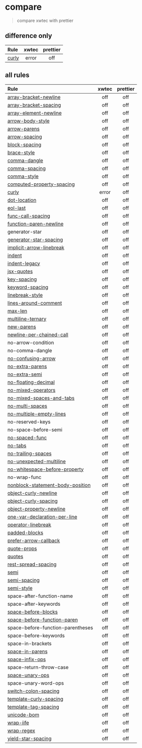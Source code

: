 # compare

> compare xwtec with prettier

## difference only

Rule|xwtec|prettier
:-|:-:|:-:
[curly](https://eslint.org/docs/rules/curly)|error|off

## all rules

Rule|xwtec|prettier
:-|:-:|:-:
[array-bracket-newline](https://eslint.org/docs/rules/array-bracket-newline)|off|off
[array-bracket-spacing](https://eslint.org/docs/rules/array-bracket-spacing)|off|off
[array-element-newline](https://eslint.org/docs/rules/array-element-newline)|off|off
[arrow-body-style](https://eslint.org/docs/rules/arrow-body-style)|off|off
[arrow-parens](https://eslint.org/docs/rules/arrow-parens)|off|off
[arrow-spacing](https://eslint.org/docs/rules/arrow-spacing)|off|off
[block-spacing](https://eslint.org/docs/rules/block-spacing)|off|off
[brace-style](https://eslint.org/docs/rules/brace-style)|off|off
[comma-dangle](https://eslint.org/docs/rules/comma-dangle)|off|off
[comma-spacing](https://eslint.org/docs/rules/comma-spacing)|off|off
[comma-style](https://eslint.org/docs/rules/comma-style)|off|off
[computed-property-spacing](https://eslint.org/docs/rules/computed-property-spacing)|off|off
[curly](https://eslint.org/docs/rules/curly)|error|off
[dot-location](https://eslint.org/docs/rules/dot-location)|off|off
[eol-last](https://eslint.org/docs/rules/eol-last)|off|off
[func-call-spacing](https://eslint.org/docs/rules/func-call-spacing)|off|off
[function-paren-newline](https://eslint.org/docs/rules/function-paren-newline)|off|off
generator-star|off|off
[generator-star-spacing](https://eslint.org/docs/rules/generator-star-spacing)|off|off
[implicit-arrow-linebreak](https://eslint.org/docs/rules/implicit-arrow-linebreak)|off|off
[indent](https://eslint.org/docs/rules/indent)|off|off
[indent-legacy](https://eslint.org/docs/rules/indent-legacy)|off|off
[jsx-quotes](https://eslint.org/docs/rules/jsx-quotes)|off|off
[key-spacing](https://eslint.org/docs/rules/key-spacing)|off|off
[keyword-spacing](https://eslint.org/docs/rules/keyword-spacing)|off|off
[linebreak-style](https://eslint.org/docs/rules/linebreak-style)|off|off
[lines-around-comment](https://eslint.org/docs/rules/lines-around-comment)|off|off
[max-len](https://eslint.org/docs/rules/max-len)|off|off
[multiline-ternary](https://eslint.org/docs/rules/multiline-ternary)|off|off
[new-parens](https://eslint.org/docs/rules/new-parens)|off|off
[newline-per-chained-call](https://eslint.org/docs/rules/newline-per-chained-call)|off|off
no-arrow-condition|off|off
no-comma-dangle|off|off
[no-confusing-arrow](https://eslint.org/docs/rules/no-confusing-arrow)|off|off
[no-extra-parens](https://eslint.org/docs/rules/no-extra-parens)|off|off
[no-extra-semi](https://eslint.org/docs/rules/no-extra-semi)|off|off
[no-floating-decimal](https://eslint.org/docs/rules/no-floating-decimal)|off|off
[no-mixed-operators](https://eslint.org/docs/rules/no-mixed-operators)|off|off
[no-mixed-spaces-and-tabs](https://eslint.org/docs/rules/no-mixed-spaces-and-tabs)|off|off
[no-multi-spaces](https://eslint.org/docs/rules/no-multi-spaces)|off|off
[no-multiple-empty-lines](https://eslint.org/docs/rules/no-multiple-empty-lines)|off|off
no-reserved-keys|off|off
no-space-before-semi|off|off
[no-spaced-func](https://eslint.org/docs/rules/no-spaced-func)|off|off
[no-tabs](https://eslint.org/docs/rules/no-tabs)|off|off
[no-trailing-spaces](https://eslint.org/docs/rules/no-trailing-spaces)|off|off
[no-unexpected-multiline](https://eslint.org/docs/rules/no-unexpected-multiline)|off|off
[no-whitespace-before-property](https://eslint.org/docs/rules/no-whitespace-before-property)|off|off
no-wrap-func|off|off
[nonblock-statement-body-position](https://eslint.org/docs/rules/nonblock-statement-body-position)|off|off
[object-curly-newline](https://eslint.org/docs/rules/object-curly-newline)|off|off
[object-curly-spacing](https://eslint.org/docs/rules/object-curly-spacing)|off|off
[object-property-newline](https://eslint.org/docs/rules/object-property-newline)|off|off
[one-var-declaration-per-line](https://eslint.org/docs/rules/one-var-declaration-per-line)|off|off
[operator-linebreak](https://eslint.org/docs/rules/operator-linebreak)|off|off
[padded-blocks](https://eslint.org/docs/rules/padded-blocks)|off|off
[prefer-arrow-callback](https://eslint.org/docs/rules/prefer-arrow-callback)|off|off
[quote-props](https://eslint.org/docs/rules/quote-props)|off|off
[quotes](https://eslint.org/docs/rules/quotes)|off|off
[rest-spread-spacing](https://eslint.org/docs/rules/rest-spread-spacing)|off|off
[semi](https://eslint.org/docs/rules/semi)|off|off
[semi-spacing](https://eslint.org/docs/rules/semi-spacing)|off|off
[semi-style](https://eslint.org/docs/rules/semi-style)|off|off
space-after-function-name|off|off
space-after-keywords|off|off
[space-before-blocks](https://eslint.org/docs/rules/space-before-blocks)|off|off
[space-before-function-paren](https://eslint.org/docs/rules/space-before-function-paren)|off|off
space-before-function-parentheses|off|off
space-before-keywords|off|off
space-in-brackets|off|off
[space-in-parens](https://eslint.org/docs/rules/space-in-parens)|off|off
[space-infix-ops](https://eslint.org/docs/rules/space-infix-ops)|off|off
space-return-throw-case|off|off
[space-unary-ops](https://eslint.org/docs/rules/space-unary-ops)|off|off
space-unary-word-ops|off|off
[switch-colon-spacing](https://eslint.org/docs/rules/switch-colon-spacing)|off|off
[template-curly-spacing](https://eslint.org/docs/rules/template-curly-spacing)|off|off
[template-tag-spacing](https://eslint.org/docs/rules/template-tag-spacing)|off|off
[unicode-bom](https://eslint.org/docs/rules/unicode-bom)|off|off
[wrap-iife](https://eslint.org/docs/rules/wrap-iife)|off|off
[wrap-regex](https://eslint.org/docs/rules/wrap-regex)|off|off
[yield-star-spacing](https://eslint.org/docs/rules/yield-star-spacing)|off|off